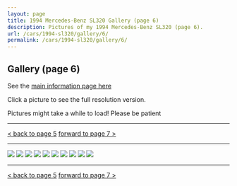 ```yaml
---
layout: page
title: 1994 Mercedes-Benz SL320 Gallery (page 6)
description: Pictures of my 1994 Mercedes-Benz SL320 (page 6).
url: /cars/1994-sl320/gallery/6/
permalink: /cars/1994-sl320/gallery/6/
---
```


## Gallery (page 6)

See the [main information page here](/cars/1994-sl320/)

Click a picture to see the full resolution version.

Pictures might take a while to load! Please be patient

<hr>

[< back to page 5](/cars/1994-sl320/gallery/5/)
[forward to page 7 >](/cars/1994-sl320/gallery/7/)

<hr>

<a href="/assets/cars-1994-sl320/sl051.jpg"><image src="/assets/cars-1994-sl320/sl051.jpg" /></a>
<a href="/assets/cars-1994-sl320/sl052.jpg"><image src="/assets/cars-1994-sl320/sl052.jpg" /></a>
<a href="/assets/cars-1994-sl320/sl053.jpg"><image src="/assets/cars-1994-sl320/sl053.jpg" /></a>
<a href="/assets/cars-1994-sl320/sl054.jpg"><image src="/assets/cars-1994-sl320/sl054.jpg" /></a>
<a href="/assets/cars-1994-sl320/sl055.jpg"><image src="/assets/cars-1994-sl320/sl055.jpg" /></a>
<a href="/assets/cars-1994-sl320/sl056.jpg"><image src="/assets/cars-1994-sl320/sl056.jpg" /></a>
<a href="/assets/cars-1994-sl320/sl057.jpg"><image src="/assets/cars-1994-sl320/sl057.jpg" /></a>
<a href="/assets/cars-1994-sl320/sl058.jpg"><image src="/assets/cars-1994-sl320/sl058.jpg" /></a>
<a href="/assets/cars-1994-sl320/sl059.jpg"><image src="/assets/cars-1994-sl320/sl059.jpg" /></a>
<a href="/assets/cars-1994-sl320/sl060.jpg"><image src="/assets/cars-1994-sl320/sl060.jpg" /></a>

<hr>

[< back to page 5](/cars/1994-sl320/gallery/5/)
[forward to page 7 >](/cars/1994-sl320/gallery/7/)
